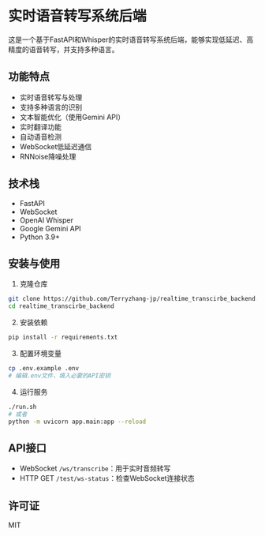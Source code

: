 # 实时语音转写系统后端

这是一个基于FastAPI和Whisper的实时语音转写系统后端，能够实现低延迟、高精度的语音转写，并支持多种语言。

## 功能特点

- 实时语音转写与处理
- 支持多种语言的识别
- 文本智能优化（使用Gemini API）
- 实时翻译功能
- 自动语音检测
- WebSocket低延迟通信
- RNNoise降噪处理

## 技术栈

- FastAPI
- WebSocket
- OpenAI Whisper
- Google Gemini API
- Python 3.9+

## 安装与使用

1. 克隆仓库
```bash
git clone https://github.com/Terryzhang-jp/realtime_transcirbe_backend.git
cd realtime_transcirbe_backend
```

2. 安装依赖
```bash
pip install -r requirements.txt
```

3. 配置环境变量
```bash
cp .env.example .env
# 编辑.env文件，填入必要的API密钥
```

4. 运行服务
```bash
./run.sh
# 或者
python -m uvicorn app.main:app --reload
```

## API接口

- WebSocket `/ws/transcribe`：用于实时音频转写
- HTTP GET `/test/ws-status`：检查WebSocket连接状态

## 许可证

MIT
